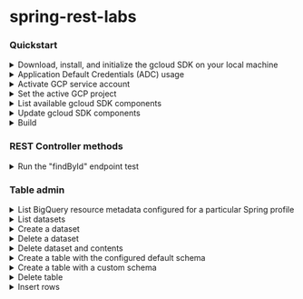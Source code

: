 # spring-rest-labs


### Quickstart

<details>
<summary>Download, install, and initialize the gcloud SDK on your local machine</summary>

Refer to the <a href="https://cloud.google.com/sdk/docs/install#other_installation_options">`gcloud` CLI documentation</a> to complete this step.

Install the `gcloud` SDK to the user's home directory (e.g., `/Users/USERNAME/google-cloud-sdk`).

When it's finished installing, add the `gcloud` executable to your system's `$PATH` and run the command:

```shell
gcloud init
```

</details>


<details>
<summary>Application Default Credentials (ADC) usage</summary>

```shell
gcloud auth login
gcloud auth application-default login
```

</details>


<details>
<summary>Activate GCP service account</summary>

```shell
gcloud auth activate-service-account --key-file=${GOOGLE_APPLICATION_CREDENTIALS}
```

**Replace the following**:
- `GOOGLE_APPLICATION_CREDENTIALS`: the user's service account key.

</details>


<details>
<summary>Set the active GCP project</summary>

```shell
gcloud config set project ${GCP_PROJECT_ID}
```

</details>


<details>
<summary>List available gcloud SDK components</summary>

```shell
gcloud components list
```

</details>


<details>
<summary>Update gcloud SDK components</summary>

```shell
gcloud components update
```

</details>


<details>
<summary>Build</summary>

```shell
./gradlew build
```

or

```shell
./gradlew build -x test
```

or

```shell
./gradlew build testClasses -x test
```

</details>


### REST Controller methods

<details>
<summary>Run the "findById" endpoint test</summary>

```shell
./gradlew [ cleanTest ] test \
  --no-build-cache \
  --tests=org.squidmin.spring.rest.springrestlabs.controller.ControllerTest.lookUpById_givenClientRequest_whenCalled_thenReturn200 \
  -Dprofile=integration \
  -DprojectId="lofty-root-378503" \
  -DdatasetName="test_dataset_name_integration" \
  -DtableName="test_table_name_integration" \
  -Did=asdf-1234
```

</details>


### Table admin

<details>
<summary>List BigQuery resource metadata configured for a particular Spring profile</summary>

```shell
./gradlew [ cleanTest ] test \
  --no-build-cache \
  --tests=org.squidmin.spring.rest.springrestlabs.service.BigQueryAdminClientIntegrationTest.echoDefaultBigQueryResourceMetadata \
  -Dprofile=PROFILE_NAME \
  -DprojectId="PROJECT_ID"
```

**Replace the following**:
- `PROFILE_NAME`: the name of the profile to activate for the method execution.
- `PROJECT_ID`: the project ID for the GCP project to target.

For example, assuming the name of the profile to activate is `integration`:

```shell
./gradlew cleanTest test \
  --no-build-cache \
  --tests=org.squidmin.spring.rest.springrestlabs.service.BigQueryAdminClientIntegrationTest.echoDefaultBigQueryResourceMetadata \
  -Dprofile=integration \
  -DprojectId=lofty-root-378503
```

</details>


<details>
<summary>List datasets</summary>

```shell
./gradlew [ cleanTest ] test \
  --no-build-cache \
  --tests=org.squidmin.spring.rest.springrestlabs.service.BigQueryAdminClientIntegrationTest.listDatasets \
  -Dprofile=PROFILE_NAME \
  -DprojectId="PROJECT_ID"
```

**Replace the following**:
- `PROFILE_NAME`: the name of the profile to activate.
- `PROJECT_ID`: the project ID of the GCP project to target.

Example:

```shell
./gradlew cleanTest test \
  --no-build-cache \
  --tests=org.squidmin.spring.rest.springrestlabs.service.BigQueryAdminClientIntegrationTest.listDatasets \
  -Dprofile=integration \
  -DprojectId="lofty-root-378503"
```

</details>


<details>
<summary>Create a dataset</summary>

```shell
./gradlew [ cleanTest ] test \
  --no-build-cache \
  --tests=org.squidmin.spring.rest.springrestlabs.service.BigQueryAdminClientIntegrationTest.createDataset \
  -Dprofile=PROFILE_NAME \
  -DprojectId="PROJECT_ID" \
  -DdatasetName="DATASET_NAME"
```

**Replace the following**:
- `PROFILE_NAME`: the name of the profile to activate.
- `PROJECT_ID`: the project ID of the GCP project to target.
- `DATASET_NAME`: the name of the dataset to target.

Example:

```shell
./gradlew cleanTest test \
  --no-build-cache \
  --tests=org.squidmin.spring.rest.springrestlabs.service.BigQueryAdminClientIntegrationTest.createDataset \
  -Dprofile=integration \
  -DprojectId="lofty-root-378503" \
  -DdatasetName="test_dataset_name_integration"
```

</details>


<details>
<summary>Delete a dataset</summary>

```shell
./gradlew [ cleanTest ] test \
  --no-build-cache \
  --tests=org.squidmin.spring.rest.springrestlabs.service.BigQueryAdminClientIntegrationTest.deleteDataset \
  -Dprofile=PROFILE_NAME \
  -DprojectId="PROJECT_ID" \
  -DdatasetName="DATASET_NAME"
```

**Replace the following**:
- `PROFILE_NAME`: the name of the profile to activate.
- `PROJECT_ID`: the project ID of the GCP project to target.
- `DATASET_NAME`: the name of the dataset to target.

Example:

```shell
./gradlew cleanTest test \
  --no-build-cache \
  --tests=org.squidmin.spring.rest.springrestlabs.service.BigQueryAdminClientIntegrationTest.deleteDataset \
  -Dprofile=integration \
  -DprojectId="lofty-root-378503" \
  -DdatasetName="test_dataset_name_integration"
```

</details>


<details>
<summary>Delete dataset and contents</summary>

```shell
./gradlew [ cleanTest ] test \
  --no-build-cache \
  --tests=org.squidmin.spring.rest.springrestlabs.service.BigQueryAdminClientIntegrationTest.deleteDatasetAndContents \
  -Dprofile=PROFILE_NAME \
  -DprojectId="PROJECT_ID" \
  -DdatasetName="DATASET_NAME"
```

**Replace the following**:
- `PROFILE_NAME`: the name of the profile to activate.
- `PROJECT_ID`: the project ID of the GCP project to target.
- `DATASET_NAME`: the name of the dataset to target.

Example:

```shell
./gradlew cleanTest test \
  --no-build-cache \
  --tests=org.squidmin.spring.rest.springrestlabs.service.BigQueryAdminClientIntegrationTest.deleteDatasetAndContents \
  -Dprofile=integration \
  -DprojectId="lofty-root-378503" \
  -DdatasetName="test_dataset_name_integration"
```

</details>


<details>
<summary>Create a table with the configured default schema</summary>

```shell
./gradlew [ cleanTest ] test \
  --no-build-cache \
  --tests=org.squidmin.spring.rest.springrestlabs.service.BigQueryAdminClientIntegrationTest.createTableWithDefaultSchema \
  -Dprofile=PROFILE_NAME \
  -DprojectId="PROJECT_ID" \
  -DdatasetName="DATASET_NAME" \
  -DtableName="TABLE_NAME"
```

**Replace the following**:
- `PROFILE_NAME`: the name of the profile to activate.
- `PROJECT_ID`: the project ID of the GCP project to target.
- `DATASET_NAME`: the name of the BigQuery dataset to target.
- `TABLE_NAME`: the name of the BigQuery table to target.

Example using the `integration` profile:

```shell
./gradlew cleanTest test \
  --no-build-cache \
  --tests=org.squidmin.spring.rest.springrestlabs.service.BigQueryAdminClientIntegrationTest.createTableWithDefaultSchema \
  -Dprofile=integration \
  -DprojectId="lofty-root-378503" \
  -DdatasetName="test_dataset_name_integration" \
  -DtableName="test_table_name_integration"
```

</details>


<details>
<summary>Create a table with a custom schema</summary>

```shell
./gradlew [ cleanTest ] test \
  --no-build-cache \
  --tests=org.squidmin.spring.rest.springrestlabs.service.BigQueryAdminClientIntegrationTest.createTableWithCustomSchema \
  -Dprofile=PROFILE_NAME \
  -DprojectId="PROJECT_ID" \
  -DdatasetName="DATASET_NAME" \
  -DtableName="TABLE_NAME" \
  -Dschema="name_1,datatype_1;name_2,datatype_2;[...];name_n,datatype_n"
```

**Replace the following**:
- `PROFILE_NAME`: the name of the profile to activate.
- `PROJECT_ID`: the name of the GCP project ID to target.
- `DATASET_NAME`: the name of the BigQuery dataset to target.
- `TABLE_NAME`: the name of the BigQuery table to target.
- `name_1,datatype_1;name_2,datatype_2;[...];name_n,datatype_n`: a basic representation of a database schema.

Example using the `integration` profile:

```shell
./gradlew cleanTest test \
  --no-build-cache \
  --tests=org.squidmin.spring.rest.springrestlabs.service.BigQueryAdminClientIntegrationTest.createTableWithCustomSchema \
  -Dprofile=integration \
  -DprojectId="lofty-root-378503" \
  -DdatasetName="test_dataset_name_integration" \
  -DtableName="test_table_name_integration" \
  -Dschema="id,string;fieldA,string;fieldB,string"
```

</details>


<details>
<summary>Delete table</summary>

```shell
./gradlew [ cleanTest ] test \
  --no-build-cache \
  --tests=org.squidmin.spring.rest.springrestlabs.service.BigQueryAdminClientIntegrationTest.deleteTable \
  -Dprofile=PROFILE_NAME \
  -DprojectId="PROJECT_ID" \
  -DdatasetName="DATASET_NAME" \
  -DtableName="TABLE_NAME"
```

**Replace the following**:
- `PROFILE_NAME`: the name of the profile to activate.
- `PROJECT_ID`: the name of the GCP project ID to target.
- `DATASET_NAME`: the name of the BigQuery dataset to target.
- `TABLE_NAME`: the name of the BigQuery table to target.

Example:

```shell
./gradlew cleanTest test \
  --no-build-cache \
  --tests=org.squidmin.spring.rest.springrestlabs.service.BigQueryAdminClientIntegrationTest.deleteTable \
  -Dprofile=integration \
  -DprojectId="lofty-root-378503" \
  -DdatasetName="test_dataset_name_integration" \
  -DtableName="test_table_name_integration"
```

</details>


<details>
<summary>Insert rows</summary>

A CLI variation of row insertion may be implemented in the future.

To test row insertion, run the following command:

```shell
./gradlew [ cleanTest ] test \
  --no-build-cache \
  --tests=org.squidmin.spring.rest.springrestlabs.service.BigQueryAdminClientIntegrationTest.insert \
  -Dprofile=PROFILE_NAME \
  -DprojectId="PROJECT_ID" \
  -DdatasetName="DATASET_NAME" \
  -DtableName="TABLE_NAME"
```

**Replace the following**:
- `PROFILE_NAME`: the name of the profile to activate.
- `PROJECT_ID`: the name of the GCP project ID to target.
- `DATASET_NAME`: the name of the BigQuery dataset to target.
- `TABLE_NAME`: the name of the BigQuery table to target.

Example using the `integration` profile:

```shell
./gradlew cleanTest test \
  --no-build-cache \
  --tests=org.squidmin.spring.rest.springrestlabs.service.BigQueryAdminClientIntegrationTest.insert \
  -Dprofile=integration \
  -DprojectId="lofty-root-378503" \
  -DdatasetName="test_dataset_name_integration" \
  -DtableName="test_table_name_integration"
```

</details>
